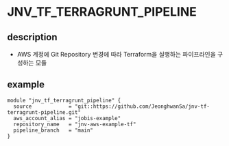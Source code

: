 # JNV_TF_TERRAGRUNT_PIPELINE

## description
* AWS 계정에 Git Repository 변경에 따라 Terraform을 실행하는 파이프라인을 구성하는 모듈

## example
```
module "jnv_tf_terragrunt_pipeline" {
  source            = "git::https://github.com/JeonghwanSa/jnv-tf-terragrunt-pipeline.git"
  aws_account_alias = "jobis-example"
  repository_name   = "jnv-aws-example-tf"
  pipeline_branch   = "main"
}
```